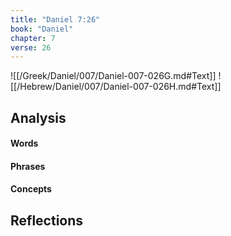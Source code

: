 ```yaml
---
title: "Daniel 7:26"
book: "Daniel"
chapter: 7
verse: 26
---
```

![[/Greek/Daniel/007/Daniel-007-026G.md#Text]]
![[/Hebrew/Daniel/007/Daniel-007-026H.md#Text]]

## Analysis

#### Words

#### Phrases

#### Concepts

## Reflections
